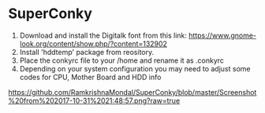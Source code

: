 # SuperConky

1. Download and install the Digitalk font from this link: https://www.gnome-look.org/content/show.php/?content=132902 
2. Install 'hddtemp' package from reository.
3. Place the conkyrc file to your /home and rename it as .conkyrc
4. Depending on your system configuration you may need to adjust some codes for CPU, Mother Board and HDD info


https://github.com/RamkrishnaMondal/SuperConky/blob/master/Screenshot%20from%202017-10-31%2021:48:57.png?raw=true
